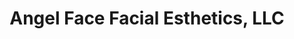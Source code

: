 ---
title: "Angel Face Facial Esthetics, LLC"
url: /logansport/angel-face-facial-esthetics-llc/
shop: massage
---